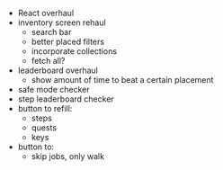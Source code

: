 - React overhaul
- inventory screen rehaul
    - search bar
    - better placed filters
    - incorporate collections
    - fetch all?
- leaderboard overhaul
    - show amount of time to beat a certain placement
- safe mode checker
- step leaderboard checker
- button to refill:
    - steps
    - quests
    - keys
- button to:
    - skip jobs, only walk